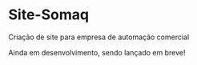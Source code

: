# Site-Somaq
Criação de site para empresa de automação comercial

Ainda em desenvolvimento, sendo lançado em breve!
